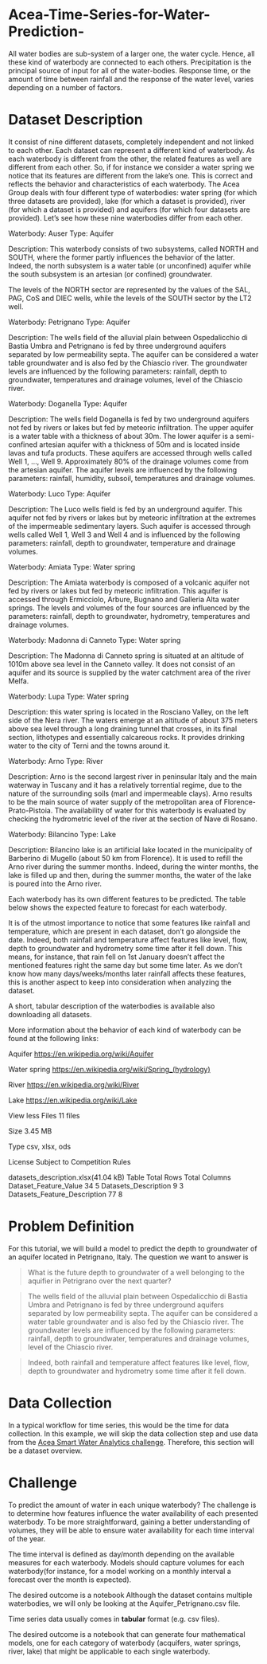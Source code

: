 # Acea-Time-Series-for-Water-Prediction-
All water bodies  are sub-system of a larger one, the water cycle.   Hence, all these kind of waterbody are connected to each others.  Precipitation is the principal source of input for all of the water-bodies.   Response time, or the amount of time between rainfall and the response of the water level, varies depending on a number of factors.
# Dataset Description
It consist of  nine different datasets, completely independent and not linked to each other. Each dataset can represent a different kind of waterbody. As each waterbody is different from the other, the related features as well are different from each other. So, if for instance we consider a water spring we notice that its features are different from the lake’s one. This is correct and reflects the behavior and characteristics of each waterbody. The Acea Group deals with four different type of waterbodies: water spring (for which three datasets are provided), lake (for which a dataset is provided), river (for which a dataset is provided) and aquifers (for which four datasets are provided).
Let’s see how these nine waterbodies differ from each other.

Waterbody: Auser
Type: Aquifer

Description: This waterbody consists of two subsystems, called NORTH and SOUTH, where the former partly influences the behavior of the latter. Indeed, the north subsystem is a water table (or unconfined) aquifer while the south subsystem is an artesian (or confined) groundwater.

The levels of the NORTH sector are represented by the values of the SAL, PAG, CoS and DIEC wells, while the levels of the SOUTH sector by the LT2 well.

Waterbody: Petrignano
Type: Aquifer

Description: The wells field of the alluvial plain between Ospedalicchio di Bastia Umbra and Petrignano is fed by three underground aquifers separated by low permeability septa. The aquifer can be considered a water table groundwater and is also fed by the Chiascio river. The groundwater levels are influenced by the following parameters: rainfall, depth to groundwater, temperatures and drainage volumes, level of the Chiascio river.

Waterbody: Doganella
Type: Aquifer

Description: The wells field Doganella is fed by two underground aquifers not fed by rivers or lakes but fed by meteoric infiltration. The upper aquifer is a water table with a thickness of about 30m. The lower aquifer is a semi-confined artesian aquifer with a thickness of 50m and is located inside lavas and tufa products. These aquifers are accessed through wells called Well 1, …, Well 9. Approximately 80% of the drainage volumes come from the artesian aquifer. The aquifer levels are influenced by the following parameters: rainfall, humidity, subsoil, temperatures and drainage volumes.

Waterbody: Luco
Type: Aquifer

Description: The Luco wells field is fed by an underground aquifer. This aquifer not fed by rivers or lakes but by meteoric infiltration at the extremes of the impermeable sedimentary layers. Such aquifer is accessed through wells called Well 1, Well 3 and Well 4 and is influenced by the following parameters: rainfall, depth to groundwater, temperature and drainage volumes.

Waterbody: Amiata
Type: Water spring

Description: The Amiata waterbody is composed of a volcanic aquifer not fed by rivers or lakes but fed by meteoric infiltration. This aquifer is accessed through Ermicciolo, Arbure, Bugnano and Galleria Alta water springs. The levels and volumes of the four sources are influenced by the parameters: rainfall, depth to groundwater, hydrometry, temperatures and drainage volumes.

Waterbody: Madonna di Canneto
Type: Water spring

Description: The Madonna di Canneto spring is situated at an altitude of 1010m above sea level in the Canneto valley. It does not consist of an aquifer and its source is supplied by the water catchment area of the river Melfa.

Waterbody: Lupa
Type: Water spring

Description: this water spring is located in the Rosciano Valley, on the left side of the Nera river. The waters emerge at an altitude of about 375 meters above sea level through a long draining tunnel that crosses, in its final section, lithotypes and essentially calcareous rocks. It provides drinking water to the city of Terni and the towns around it.

Waterbody: Arno
Type: River

Description: Arno is the second largest river in peninsular Italy and the main waterway in Tuscany and it has a relatively torrential regime, due to the nature of the surrounding soils (marl and impermeable clays). Arno results to be the main source of water supply of the metropolitan area of Florence-Prato-Pistoia. The availability of water for this waterbody is evaluated by checking the hydrometric level of the river at the section of Nave di Rosano.

Waterbody: Bilancino
Type: Lake

Description: Bilancino lake is an artificial lake located in the municipality of Barberino di Mugello (about 50 km from Florence). It is used to refill the Arno river during the summer months. Indeed, during the winter months, the lake is filled up and then, during the summer months, the water of the lake is poured into the Arno river.

Each waterbody has its own different features to be predicted. The table below shows the expected feature to forecast for each waterbody.



It is of the utmost importance to notice that some features like rainfall and temperature, which are present in each dataset, don’t go alongside the date. Indeed, both rainfall and temperature affect features like level, flow, depth to groundwater and hydrometry some time after it fell down. This means, for instance, that rain fell on 1st January doesn’t affect the mentioned features right the same day but some time later. As we don’t know how many days/weeks/months later rainfall affects these features, this is another aspect to keep into consideration when analyzing the dataset.

A short, tabular description of the waterbodies is available also downloading all datasets.

More information about the behavior of each kind of waterbody can be found at the following links:

Aquifer https://en.wikipedia.org/wiki/Aquifer

Water spring https://en.wikipedia.org/wiki/Spring_(hydrology)

River https://en.wikipedia.org/wiki/River

Lake https://en.wikipedia.org/wiki/Lake


View less
Files
11 files

Size
3.45 MB

Type
csv, xlsx, ods

License
Subject to Competition Rules

datasets_description.xlsx(41.04 kB)
Table	Total Rows	Total Columns
Dataset_Feature_Value	34	5
Datasets_Description	9	3
Datasets_Feature_Description	77	8

# Problem Definition
For this tutorial, we will build a model to predict the depth to groundwater of an aquifer located in Petrignano, Italy. The question we want to answer is
> What is the future depth to groundwater of a well belonging to the aquifier in Petrigrano over the next quarter?

> The wells field of the alluvial plain between Ospedalicchio di Bastia Umbra and Petrignano is fed by three underground aquifers separated by low permeability septa. The aquifer can be considered a water table groundwater and is also fed by the Chiascio river. The groundwater levels are influenced by the following parameters: rainfall, depth to groundwater, temperatures and drainage volumes, level of the Chiascio river.

> Indeed, both rainfall and temperature affect features like level, flow, depth to groundwater and hydrometry some time after it fell down. 

# Data Collection 
In a typical workflow for time series, this would be the time for data collection. In this example, we will skip the data collection step and use data from the [Acea Smart Water Analytics challenge](https://www.kaggle.com/c/acea-water-prediction/). Therefore, this section will be a dataset overview. 
# Challenge
To predict the amount of water in each unique waterbody? The challenge is to determine how features influence the water availability of each presented waterbody. To be more straightforward, gaining a better understanding of volumes, they will be able to ensure water availability for each time interval of the year.

The time interval is defined as day/month depending on the available measures for each waterbody. Models should capture volumes for each waterbody(for instance, for a model working on a monthly interval a forecast over the month is expected).

The desired outcome is a notebook
Although the dataset contains multiple waterbodies, we will only be looking at the Aquifer_Petrignano.csv file.

Time series data usually comes in **tabular** format (e.g. csv files).


The desired outcome is a notebook that can generate four mathematical models, one for each category of waterbody (acquifers, water springs, river, lake) that might be applicable to each single waterbody.




